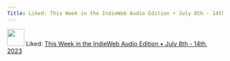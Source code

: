 ```yaml
---
Title: Liked: This Week in the IndieWeb Audio Edition • July 8th - 14th, 2023
---
```

<div class="u-author h-card">
<img src="https://static.lifeofpablo.com/pabs-cropped.jpg" class="u-photo" width="40">
Liked: <a class="u-like-of" href="https://martymcgui.re/2023/07/15/this-week-in-the-indieweb-audio-edition--july-8th---14th-2023/">This Week in the IndieWeb Audio Edition • July 8th - 14th, 2023</a> </p>
</div>



